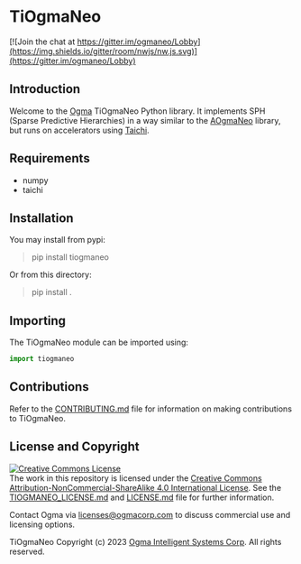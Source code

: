 <!---
  TiOgmaNeo
  Copyright(c) 2023 Ogma Intelligent Systems Corp. All rights reserved.

  This copy of TiOgmaNeo is licensed to you under the terms described
  in the TIOGMANEO_LICENSE.md file included in this distribution.
--->

# TiOgmaNeo

[![Join the chat at https://gitter.im/ogmaneo/Lobby](https://img.shields.io/gitter/room/nwjs/nw.js.svg)](https://gitter.im/ogmaneo/Lobby)

## Introduction 

Welcome to the [Ogma](https://ogmacorp.com) TiOgmaNeo Python library. It implements SPH (Sparse Predictive Hierarchies) in a way similar to the [AOgmaNeo](https://github.com/ogmacorp/AOgmaNeo) library, but runs on accelerators using [Taichi](https://github.com/taichi-dev/taichi).

## Requirements

- numpy
- taichi

## Installation

You may install from pypi:

> pip install tiogmaneo

Or from this directory:

> pip install .

## Importing

The TiOgmaNeo module can be imported using:

```python
import tiogmaneo
```

## Contributions

Refer to the [CONTRIBUTING.md](./CONTRIBUTING.md) file for information on making contributions to TiOgmaNeo.

## License and Copyright

<a rel="license" href="http://creativecommons.org/licenses/by-nc-sa/4.0/"><img alt="Creative Commons License" style="border-width:0" src="https://i.creativecommons.org/l/by-nc-sa/4.0/88x31.png" /></a><br />The work in this repository is licensed under the <a rel="license" href="http://creativecommons.org/licenses/by-nc-sa/4.0/">Creative Commons Attribution-NonCommercial-ShareAlike 4.0 International License</a>. See the  [TIOGMANEO_LICENSE.md](./TIOGMANEO_LICENSE.md) and [LICENSE.md](./LICENSE.md) file for further information.

Contact Ogma via licenses@ogmacorp.com to discuss commercial use and licensing options.

TiOgmaNeo Copyright (c) 2023 [Ogma Intelligent Systems Corp](https://ogmacorp.com). All rights reserved.
